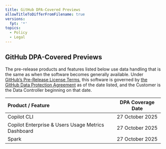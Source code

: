 ```yaml
---
title: GitHub DPA-Covered Previews
allowTitleToDifferFromFilename: true
versions:
  fpt: '*'
topics:
  - Policy
  - Legal
---
```


## GitHub DPA-Covered Previews

The pre-release products and features listed below use data handling that is the same as when the software becomes generally available. Under [GitHub’s Pre-Release License Terms](https://gh.io/preview-terms), this software is governed by [the GitHub Data Protection Agreement](https://gh.io/dpa) as of the date listed, and the Customer is the Data Controller beginning on that date.

| Product / Feature                                  | DPA Coverage Date   |
|:---------------------------------------------------|:-------------------:|
| Copilot CLI                                        | 27 October 2025     |
| Copilot Enterprise & Users Usage Metrics Dashboard | 27 October 2025     |
| Spark                                              | 27 October 2025     |
